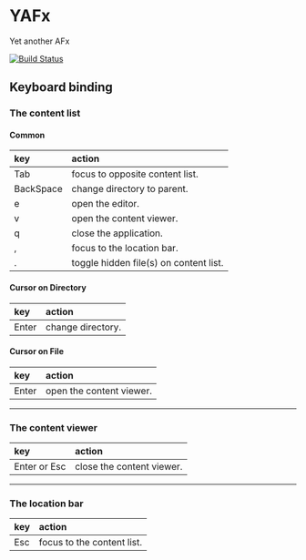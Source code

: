 # YAFx
Yet another AFx

[![Build Status](https://travis-ci.com/temmings/YAFx.svg?token=hz3MgvbSyMTGU12ucucd&branch=master)](https://travis-ci.com/temmings/YAFx)

## Keyboard binding

### The content list

#### Common

| key  | action |
|:-----|:-------|
| Tab | focus to opposite content list. |
| BackSpace | change directory to parent. |
| e | open the editor. |
| v | open the content viewer. |
| q | close the application. |
| , | focus to the location bar. |
| . | toggle hidden file(s) on content list. |

#### Cursor on Directory

| key  | action |
|:-----|:-------|
| Enter | change directory. |

#### Cursor on File

| key  | action |
|:-----|:-------|
| Enter | open the content viewer. |

---

### The content viewer

| key  | action |
|:-----|:-------|
| Enter or Esc | close the content viewer. |

---

### The location bar

| key  | action |
|:-----|:-------|
| Esc  | focus to the content list. |
